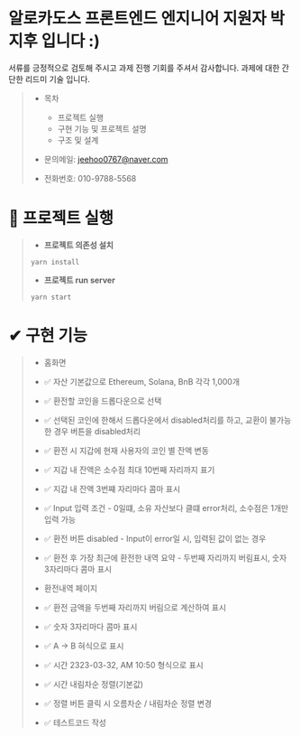 # 알로카도스 프론트엔드 엔지니어 지원자 박지후 입니다 :)
서류를 긍정적으로 검토해 주시고 과제 진행 기회를 주셔서 감사합니다.
과제에 대한 간단한 리드미 기술 입니다.


>- 목차
   >    - 프로젝트 실행
>    - 구현 기능 및 프로젝트 설명
>    - 구조 및 설계
>
>
>- 문의메일: [jeehoo0767@naver.com](jeehoo0767@naver.com)
>- 전화번호: 010-9788-5568

# 🚀 프로젝트 실행
>- **프로젝트 의존성 설치**
>```
>yarn install
>```
>- **프로젝트 run server**
>```
>yarn start
>```

# ✔ 구현 기능
>- 홈화면
>  - ✅ 자산 기본값으로 Ethereum, Solana, BnB 각각 1,000개
>  - ✅ 환전할 코인을 드롭다운으로 선택
>  - ✅ 선택된 코인에 한해서 드롭다운에서 disabled처리를 하고, 교환이 불가능한 경우 버튼을 disabled처리
>  - ✅ 환전 시 지갑에 현재 사용자의 코인 별 잔액 변동
>  - ✅ 지갑 내 잔액은 소수점 최대 10번째 자리까지 표기
>  - ✅ 지갑 내 잔액 3번쨰 자리마다 콤마 표시
>  - ✅ Input 입력 조건 - 0일떄, 소유 자산보다 클떄 error처리, 소수점은 1개만 입력 가능
>  - ✅ 환전 버튼 disabled - Input이 error일 시, 입력된 값이 없는 경우
>  - ✅ 환전 후 가장 최근에 환전한 내역 요약 - 두번째 자리까지 버림표시, 숫자 3자리마다 콤마 표시
>
> 
>- 환전내역 페이지
>  - ✅ 환전 금액을 두번째 자리까지 버림으로 계산하여 표시
>  - ✅ 숫자 3자리마다 콤마 표시
>  - ✅ A -> B 혀식으로 표시
>  - ✅ 시간 2323-03-32, AM 10:50 형식으로 표시
>  - ✅ 시간 내림차순 정렬(기본값)
>  - ✅ 정렬 버튼 클릭 시 오름차순 / 내림차순 정렬 변경
>
> 
>- ✅ 테스트코드 작성

